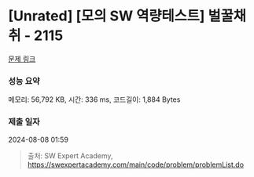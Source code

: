 # [Unrated] [모의 SW 역량테스트] 벌꿀채취 - 2115 

[문제 링크](https://swexpertacademy.com/main/code/problem/problemDetail.do?contestProbId=AV5V4A46AdIDFAWu) 

### 성능 요약

메모리: 56,792 KB, 시간: 336 ms, 코드길이: 1,884 Bytes

### 제출 일자

2024-08-08 01:59



> 출처: SW Expert Academy, https://swexpertacademy.com/main/code/problem/problemList.do